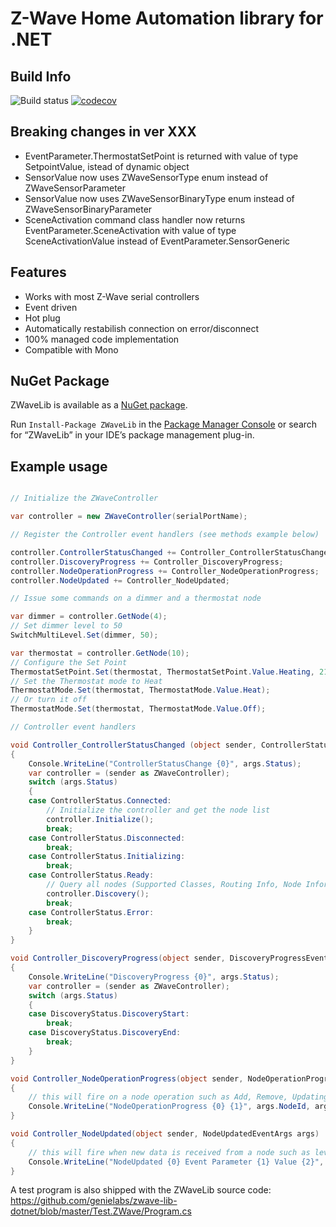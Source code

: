 ﻿# Z-Wave Home Automation library for .NET

## Build Info
![Build status](https://ci.appveyor.com/api/projects/status/github/bounz/zwave-lib-dotnet?branch=zwavelib-tests&svg=true)
[![codecov](https://codecov.io/gh/Bounz/zwave-lib-dotnet/branch/zwavelib-tests/graph/badge.svg)](https://codecov.io/gh/Bounz/zwave-lib-dotnet)

## Breaking changes in ver XXX
- EventParameter.ThermostatSetPoint is returned with value of type SetpointValue, istead of dynamic object
- SensorValue now uses ZWaveSensorType enum instead of ZWaveSensorParameter
- SensorValue now uses ZWaveSensorBinaryType enum instead of ZWaveSensorBinaryParameter
- SceneActivation command class handler now returns EventParameter.SceneActivation with value of type SceneActivationValue instead of EventParameter.SensorGeneric

## Features

- Works with most Z-Wave serial controllers
- Event driven
- Hot plug
- Automatically restabilish connection on error/disconnect
- 100% managed code implementation
- Compatible with Mono

## NuGet Package

ZWaveLib  is available as a [NuGet package](https://www.nuget.org/packages/ZWaveLib).

Run `Install-Package ZWaveLib` in the [Package Manager Console](http://docs.nuget.org/docs/start-here/using-the-package-manager-console) or search for “ZWaveLib” in your IDE’s package management plug-in.

## Example usage
```csharp

// Initialize the ZWaveController

var controller = new ZWaveController(serialPortName);

// Register the Controller event handlers (see methods example below)

controller.ControllerStatusChanged += Controller_ControllerStatusChanged;;
controller.DiscoveryProgress += Controller_DiscoveryProgress;
controller.NodeOperationProgress += Controller_NodeOperationProgress;
controller.NodeUpdated += Controller_NodeUpdated;

// Issue some commands on a dimmer and a thermostat node

var dimmer = controller.GetNode(4);
// Set dimmer level to 50
SwitchMultiLevel.Set(dimmer, 50);

var thermostat = controller.GetNode(10);
// Configure the Set Point
ThermostatSetPoint.Set(thermostat, ThermostatSetPoint.Value.Heating, 21);
// Set the Thermostat mode to Heat
ThermostatMode.Set(thermostat, ThermostatMode.Value.Heat);
// Or turn it off
ThermostatMode.Set(thermostat, ThermostatMode.Value.Off);

// Controller event handlers

void Controller_ControllerStatusChanged (object sender, ControllerStatusEventArgs args)
{
    Console.WriteLine("ControllerStatusChange {0}", args.Status);
    var controller = (sender as ZWaveController);
    switch (args.Status)
    {
    case ControllerStatus.Connected:
        // Initialize the controller and get the node list
        controller.Initialize();
        break;
    case ControllerStatus.Disconnected:
        break;
    case ControllerStatus.Initializing:
        break;
    case ControllerStatus.Ready:
        // Query all nodes (Supported Classes, Routing Info, Node Information Frame, Manufacturer Specific)
        controller.Discovery();
        break;
    case ControllerStatus.Error:
        break;
    }
}

void Controller_DiscoveryProgress(object sender, DiscoveryProgressEventArgs args)
{
    Console.WriteLine("DiscoveryProgress {0}", args.Status);
    var controller = (sender as ZWaveController);
    switch (args.Status)
    {
    case DiscoveryStatus.DiscoveryStart:
        break;
    case DiscoveryStatus.DiscoveryEnd:
        break;
    }
}

void Controller_NodeOperationProgress(object sender, NodeOperationProgressEventArgs args)
{
    // this will fire on a node operation such as Add, Remove, Updating Routing, etc..
    Console.WriteLine("NodeOperationProgress {0} {1}", args.NodeId, args.Status);
}

void Controller_NodeUpdated(object sender, NodeUpdatedEventArgs args)
{
    // this will fire when new data is received from a node such as level, temperature, humidity, etc...
    Console.WriteLine("NodeUpdated {0} Event Parameter {1} Value {2}", args.NodeId, args.Event.Parameter, args.Event.Value);
}

```

A test program is also shipped with the ZWaveLib source code:
https://github.com/genielabs/zwave-lib-dotnet/blob/master/Test.ZWave/Program.cs
